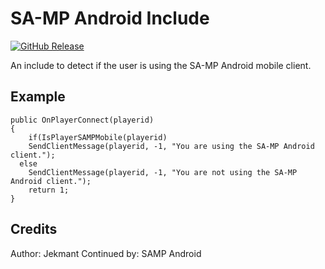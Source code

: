 # SA-MP Android Include
[![GitHub Release](https://img.shields.io/github/release/katursis/Pawn.RakNet.svg)](https://github.com/katursis/Pawn.RakNet/releases/latest)

An include to detect if the user is using the SA-MP Android mobile client.

## Example
```pawn
public OnPlayerConnect(playerid)
{
	if(IsPlayerSAMPMobile(playerid)
    SendClientMessage(playerid, -1, "You are using the SA-MP Android client.");
  else
    SendClientMessage(playerid, -1, "You are not using the SA-MP Android client.");
	return 1;
}
```

## Credits
Author: Jekmant
Continued by: SAMP Android
